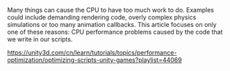 Many things can cause the CPU to have too much work to do. Examples could include demanding rendering code, overly complex physics simulations or too many animation callbacks. This article focuses on only one of these reasons: CPU performance problems caused by the code that we write in our scripts.

https://unity3d.com/cn/learn/tutorials/topics/performance-optimization/optimizing-scripts-unity-games?playlist=44069
